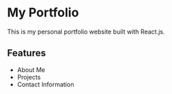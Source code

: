 # My Portfolio

This is my personal portfolio website built with React.js.

## Features
- About Me
- Projects
- Contact Information
